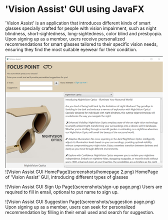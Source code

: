 # 'Vision Assist' GUI using JavaFX

'Vision Assist' is an application that introduces different kinds of smart glasses specially crafted for people with vision impairment, such as night blindness, short-sightedness, long-sightedness, color blind and presbyopia. Upon signing up as a member, users receive personalized recommendations for smart glasses tailored to their specific vision needs, ensuring they find the most suitable eyewear for their condition.

![Vision Assist GUI HomePage](screenshots/homepage.png)
![Vision Assist GUI HomePage](screenshots/homepage 2.png)
HomePage of 'Vision Assist' GUI, introducing different types of glasses

![Vision Assist GUI Sign Up Page](screenshots/sign-up page.png)
Users are required to fill in email, optional to put name to sign up.

![Vision Assist GUI Suggestion Page](screenshots/suggestion page.png)
Upon signing up as a member, users can seek for personalized recommendation by filling in their email used and search for suggestion.
